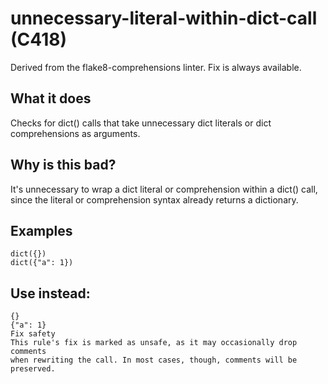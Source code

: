 # unnecessary-literal-within-dict-call (C418)
Derived from the flake8-comprehensions linter.
Fix is always available.
## What it does
Checks for dict() calls that take unnecessary dict literals or dict
comprehensions as arguments.
## Why is this bad?
It's unnecessary to wrap a dict literal or comprehension within a dict()
call, since the literal or comprehension syntax already returns a
dictionary.
## Examples
```
dict({})
dict({"a": 1})
```
## Use instead:
```
{}
{"a": 1}
Fix safety
This rule's fix is marked as unsafe, as it may occasionally drop comments
when rewriting the call. In most cases, though, comments will be preserved.
```